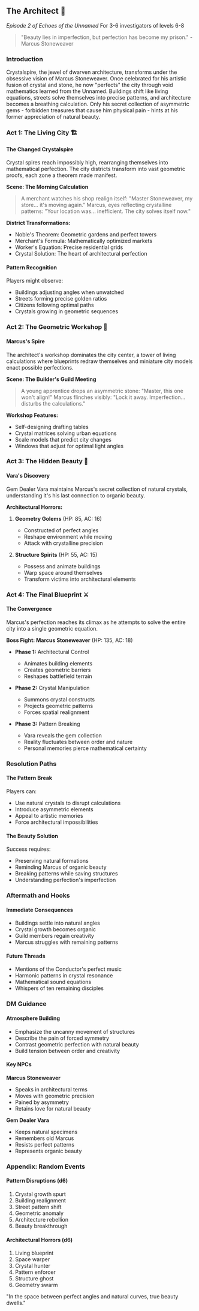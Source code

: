 ## The Architect 📐
*Episode 2 of Echoes of the Unnamed*
For 3-6 investigators of levels 6-8

> "Beauty lies in imperfection, but perfection has become my prison." - Marcus Stoneweaver

### Introduction
Crystalspire, the jewel of dwarven architecture, transforms under the obsessive vision of Marcus Stoneweaver. Once celebrated for his artistic fusion of crystal and stone, he now "perfects" the city through void mathematics learned from the Unnamed. Buildings shift like living equations, streets solve themselves into precise patterns, and architecture becomes a breathing calculation. Only his secret collection of asymmetric gems - forbidden treasures that cause him physical pain - hints at his former appreciation of natural beauty.

### Act 1: The Living City 🏗️

#### The Changed Crystalspire
Crystal spires reach impossibly high, rearranging themselves into mathematical perfection. The city districts transform into vast geometric proofs, each zone a theorem made manifest.

**Scene: The Morning Calculation**
> A merchant watches his shop realign itself: "Master Stoneweaver, my store... it's moving again."
> Marcus, eyes reflecting crystalline patterns: "Your location was... inefficient. The city solves itself now."

**District Transformations:**
- Noble's Theorem: Geometric gardens and perfect towers
- Merchant's Formula: Mathematically optimized markets
- Worker's Equation: Precise residential grids
- Crystal Solution: The heart of architectural perfection

#### Pattern Recognition
Players might observe:
- Buildings adjusting angles when unwatched
- Streets forming precise golden ratios
- Citizens following optimal paths
- Crystals growing in geometric sequences

### Act 2: The Geometric Workshop 💎

#### Marcus's Spire
The architect's workshop dominates the city center, a tower of living calculations where blueprints redraw themselves and miniature city models enact possible perfections.

**Scene: The Builder's Guild Meeting**
> A young apprentice drops an asymmetric stone: "Master, this one won't align!"
> Marcus flinches visibly: "Lock it away. Imperfection... disturbs the calculations."

**Workshop Features:**
- Self-designing drafting tables
- Crystal matrices solving urban equations
- Scale models that predict city changes
- Windows that adjust for optimal light angles

### Act 3: The Hidden Beauty 💍

#### Vara's Discovery
Gem Dealer Vara maintains Marcus's secret collection of natural crystals, understanding it's his last connection to organic beauty.

**Architectural Horrors:**
1. **Geometry Golems** (HP: 85, AC: 16)
   - Constructed of perfect angles
   - Reshape environment while moving
   - Attack with crystalline precision

2. **Structure Spirits** (HP: 55, AC: 15)
   - Possess and animate buildings
   - Warp space around themselves
   - Transform victims into architectural elements

### Act 4: The Final Blueprint ⚔️

#### The Convergence
Marcus's perfection reaches its climax as he attempts to solve the entire city into a single geometric equation.

**Boss Fight: Marcus Stoneweaver** (HP: 135, AC: 18)
- **Phase 1:** Architectural Control
  - Animates building elements
  - Creates geometric barriers
  - Reshapes battlefield terrain

- **Phase 2:** Crystal Manipulation
  - Summons crystal constructs
  - Projects geometric patterns
  - Forces spatial realignment

- **Phase 3:** Pattern Breaking
  - Vara reveals the gem collection
  - Reality fluctuates between order and nature
  - Personal memories pierce mathematical certainty

### Resolution Paths

#### The Pattern Break
Players can:
- Use natural crystals to disrupt calculations
- Introduce asymmetric elements
- Appeal to artistic memories
- Force architectural impossibilities

#### The Beauty Solution
Success requires:
- Preserving natural formations
- Reminding Marcus of organic beauty
- Breaking patterns while saving structures
- Understanding perfection's imperfection

### Aftermath and Hooks

#### Immediate Consequences
- Buildings settle into natural angles
- Crystal growth becomes organic
- Guild members regain creativity
- Marcus struggles with remaining patterns

#### Future Threads
- Mentions of the Conductor's perfect music
- Harmonic patterns in crystal resonance
- Mathematical sound equations
- Whispers of ten remaining disciples

### DM Guidance

#### Atmosphere Building
- Emphasize the uncanny movement of structures
- Describe the pain of forced symmetry
- Contrast geometric perfection with natural beauty
- Build tension between order and creativity

#### Key NPCs

**Marcus Stoneweaver**
- Speaks in architectural terms
- Moves with geometric precision
- Pained by asymmetry
- Retains love for natural beauty

**Gem Dealer Vara**
- Keeps natural specimens
- Remembers old Marcus
- Resists perfect patterns
- Represents organic beauty

### Appendix: Random Events

#### Pattern Disruptions (d6)
1. Crystal growth spurt
2. Building realignment
3. Street pattern shift
4. Geometric anomaly
5. Architecture rebellion
6. Beauty breakthrough

#### Architectural Horrors (d6)
1. Living blueprint
2. Space warper
3. Crystal hunter
4. Pattern enforcer
5. Structure ghost
6. Geometry swarm

"In the space between perfect angles and natural curves, true beauty dwells."